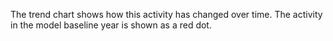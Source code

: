 The trend chart shows how this activity has changed over time.
The activity in the model baseline year is shown as a red dot. 
